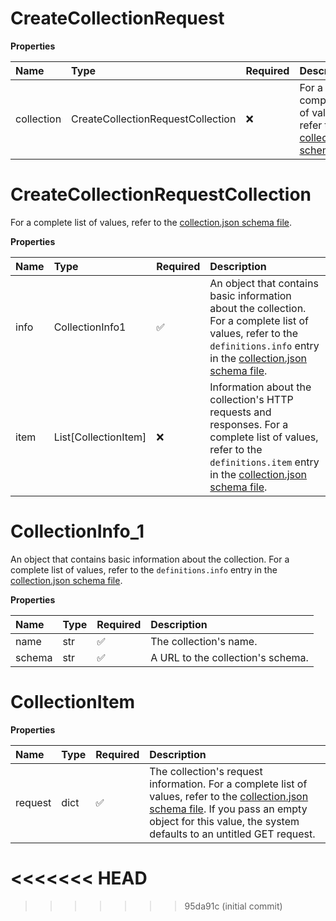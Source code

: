 # CreateCollectionRequest

**Properties**

| Name       | Type                              | Required | Description                                                                                                                                   |
| :--------- | :-------------------------------- | :------- | :-------------------------------------------------------------------------------------------------------------------------------------------- |
| collection | CreateCollectionRequestCollection | ❌       | For a complete list of values, refer to the [collection.json schema file](https://schema.postman.com/json/collection/v2.1.0/collection.json). |

# CreateCollectionRequestCollection

For a complete list of values, refer to the [collection.json schema file](https://schema.postman.com/json/collection/v2.1.0/collection.json).

**Properties**

| Name | Type                 | Required | Description                                                                                                                                                                                                                                   |
| :--- | :------------------- | :------- | :-------------------------------------------------------------------------------------------------------------------------------------------------------------------------------------------------------------------------------------------- |
| info | CollectionInfo1      | ✅       | An object that contains basic information about the collection. For a complete list of values, refer to the `definitions.info` entry in the [collection.json schema file](https://schema.postman.com/json/collection/v2.1.0/collection.json). |
| item | List[CollectionItem] | ❌       | Information about the collection's HTTP requests and responses. For a complete list of values, refer to the `definitions.item` entry in the [collection.json schema file](https://schema.postman.com/json/collection/v2.1.0/collection.json). |

# CollectionInfo_1

An object that contains basic information about the collection. For a complete list of values, refer to the `definitions.info` entry in the [collection.json schema file](https://schema.postman.com/json/collection/v2.1.0/collection.json).

**Properties**

| Name   | Type | Required | Description                       |
| :----- | :--- | :------- | :-------------------------------- |
| name   | str  | ✅       | The collection's name.            |
| schema | str  | ✅       | A URL to the collection's schema. |

# CollectionItem

**Properties**

| Name    | Type | Required | Description                                                                                                                                                                                                                                                                     |
| :------ | :--- | :------- | :------------------------------------------------------------------------------------------------------------------------------------------------------------------------------------------------------------------------------------------------------------------------------ |
| request | dict | ✅       | The collection's request information. For a complete list of values, refer to the [collection.json schema file](https://schema.postman.com/json/collection/v2.1.0/collection.json). If you pass an empty object for this value, the system defaults to an untitled GET request. |
<<<<<<< HEAD
=======

<!-- This file was generated by liblab | https://liblab.com/ -->
>>>>>>> 95da91c (initial commit)
